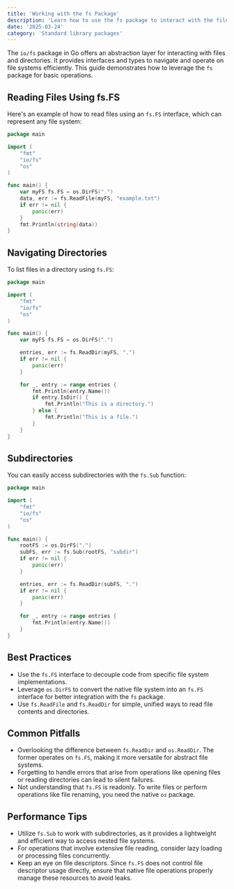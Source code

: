 ```yaml
---
title: 'Working with the fs Package'
description: 'Learn how to use the fs package to interact with the file system in Go.'
date: '2025-03-24'
category: 'Standard library packages'
---
```


The `io/fs` package in Go offers an abstraction layer for interacting with files and directories. It provides interfaces and types to navigate and operate on file systems efficiently. This guide demonstrates how to leverage the `fs` package for basic operations.

## Reading Files Using fs.FS

Here's an example of how to read files using an `fs.FS` interface, which can represent any file system:

```go
package main

import (
	"fmt"
	"io/fs"
	"os"
)

func main() {
	var myFS fs.FS = os.DirFS(".")
	data, err := fs.ReadFile(myFS, "example.txt")
	if err != nil {
		panic(err)
	}
	fmt.Println(string(data))
}
```

## Navigating Directories

To list files in a directory using `fs.FS`:

```go
package main

import (
	"fmt"
	"io/fs"
	"os"
)

func main() {
	var myFS fs.FS = os.DirFS(".")

	entries, err := fs.ReadDir(myFS, ".")
	if err != nil {
		panic(err)
	}

	for _, entry := range entries {
		fmt.Println(entry.Name())
		if entry.IsDir() {
			fmt.Println("This is a directory.")
		} else {
			fmt.Println("This is a file.")
		}
	}
}
```

## Subdirectories

You can easily access subdirectories with the `fs.Sub` function:

```go
package main

import (
	"fmt"
	"io/fs"
	"os"
)

func main() {
	rootFS := os.DirFS(".")
	subFS, err := fs.Sub(rootFS, "subdir")
	if err != nil {
		panic(err)
	}

	entries, err := fs.ReadDir(subFS, ".")
	if err != nil {
		panic(err)
	}

	for _, entry := range entries {
		fmt.Println(entry.Name())
	}
}
```

## Best Practices

- Use the `fs.FS` interface to decouple code from specific file system implementations.
- Leverage `os.DirFS` to convert the native file system into an `fs.FS` interface for better integration with the `fs` package.
- Use `fs.ReadFile` and `fs.ReadDir` for simple, unified ways to read file contents and directories.

## Common Pitfalls

- Overlooking the difference between `fs.ReadDir` and `os.ReadDir`. The former operates on `fs.FS`, making it more versatile for abstract file systems.
- Forgetting to handle errors that arise from operations like opening files or reading directories can lead to silent failures.
- Not understanding that `fs.FS` is readonly. To write files or perform operations like file renaming, you need the native `os` package.

## Performance Tips

- Utilize `fs.Sub` to work with subdirectories, as it provides a lightweight and efficient way to access nested file systems.
- For operations that involve extensive file reading, consider lazy loading or processing files concurrently.
- Keep an eye on file descriptors. Since `fs.FS` does not control file descriptor usage directly, ensure that native file operations properly manage these resources to avoid leaks.